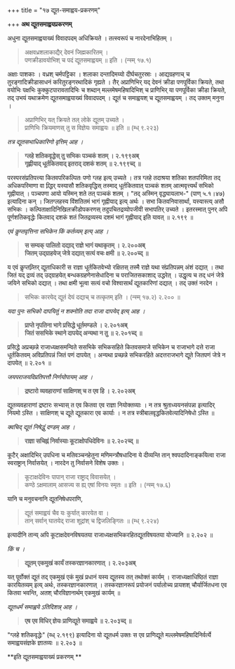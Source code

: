 +++
title = "१७ द्यूत-समाह्वय-प्रकरणम्"

+++
**अथ द्यूतसमाह्वयप्रकरणम्**

अधुना द्यूतसमाह्वयाख्यं विवादपदम् अधिक्रियते । तत्स्वरूपं च नारदेनाभिहितम् ।

> अक्षवध्रशलाकाद्यैर् देवनं जिह्मकारितम् ।   
> पणक्रीडावयोभिश् च पदं द्यूतसमाह्वयम् ॥ इति । (न्स्म् १७.१)

अक्षाः पाशकाः । वध्रश् चर्मपट्टिका । शलाका दन्तादिमय्यो दीर्घचतुरस्राः । आद्यग्रहणाच् च तुरङ्गादिक्रीडासाधनं करितुरङ्गरथादिकं गृह्यते । तैर् अप्राणिभिर् यद् देवनं क्रीडा पणपूर्विका क्रियते, तथा वयोभिः पक्षभिः कुक्कुटपारावतादिभिः च शब्दान् मल्लमेषमहिषादिभिश् च प्राणिभिर् या पणपूर्विका क्रीडा क्रियते, तद् उभयं यथाक्रमेण द्यूतसमाह्वयाख्यं विवादपदम् । द्यूतं च समाह्वयश् च द्यूतसमाह्वयम् । तद् उक्तम् मनुना । 

> अप्राणिभिर् यत् क्रियते तल् लोके द्यूतम् उच्यते ।   
> प्राणिभिः क्रियमाणस् तु स विज्ञेयः समाह्वयः ॥ इति ॥ (म्ध् ९.२२३)

_तत्र द्यूतसभाधिकारिणो वृत्तिम् आह ।_

> **ग्लहे शतिकवृद्धेस् तु सभिकः पञ्चकं शतम् । २.१९९अब्**  
> **गृह्णीयाद् धूर्तकितवाद् इतराद् दशकं शतम् ॥ २.१९९च्द् ॥**

परस्परसंप्रतिपत्त्या कितवपरिकल्पितः पणो ग्लह इत्य् उच्यते । तत्र ग्लहे तदाश्रया शतिका शतपरिमिता तद् अधिकपरिमाणा वा व्र्द्धिर् यस्यासौ शतिकवृद्धिस् तस्माद् धूर्तकितवात् पञ्चकं शतम् आत्मवृत्त्यर्थं सभिको गृह्नीयात् । पञ्चपणा आयो यस्मिन् शते तत् पञ्चकं शतम् । "तद् अस्मिन् वृद्ध्यायलाभ-" (पाण् ५.१।४७) इत्यादिना कन् । जितग्लहस्य विंशतितमं भागं गृह्नीयाद् इत्य् अर्थः । सभा कितवनिवासार्था, यस्यास्त्य् असौ सभिकः । कल्पिताक्षादिनिखिलक्रीडोपकरणस् तदुपचितद्रव्योपजीवी सभापतिर् उच्यते । इतरस्मात् पुनर् अपि पूर्णशतिकवृद्धेः कितवाद् दशकं शतं जितद्रव्यस्य दशमं भागं गृह्नीयाद् इति यावत् ॥ २.१९९ ॥

_एवं कॢप्तवृत्तिना सभिकेन किं कर्तव्यम् इत्य् आह ।_

> **स सम्यक् पालितो दद्याद् राज्ञे भागं यथाकृतम् । २.२००अब्**  
> **जितम् उद्ग्राहयेज् जेत्रे दद्यात् सत्यं वचः क्षमी ॥ २.२००च्द् ॥**

य एवं कॢप्तव्र्त्तिर् द्यूताधिकारी स राज्ञा धूर्तकितवेभ्यो रक्षितस् तस्मै राज्ञे यथा संप्रतिपन्नम् अंशं दद्यात् । तथा जितं यद् द्रव्यं तद् उद्ग्राहयेत् बन्धकग्रहणेनासेधादिना च पराजितसकाशाद् उद्धरेत् । उद्धृत्य च तद् धनं जेत्रे जयिने सभिको दद्यात् । तथा क्षमी भूत्वा सत्यं वचो विश्वासार्थं द्यूतकारिणां दद्यात् । तद् उक्तं नरदेन ।

> सभिकः कारयेद् द्यूतं देयं दद्याच् च तत्कृतम् इति । (न्स्म् १७.२) २.२०० ॥

_यदा पुनः सभिको दापयितुं न शक्नोति तदा राजा दापयेद् इत्य् आह ।_

> **प्राप्ते नृपतिना भागे प्रसिद्धे धूर्तमण्डले । २.२०१अब्**  
> **जितं ससभिके स्थाने दापयेद् अन्यथा न तु ॥ २.२०१च्द् ॥**

प्रसिद्धे अप्रच्छन्ने राजाध्यक्षसमन्विते ससभिके सभिकसहिते कितवसमाजे सभिकेन च राजाभागे दत्ते राजा धूर्तकितवम् अविप्रतिपन्नं जितं पणं दापयेत् । अन्यथा प्रच्छन्ने सभिकरहिते अदत्तराजभागे द्यूते जितपणं जेत्रे न दापयेत् ॥ २.२०१ ॥ 

_जयपराजयविप्रतिपत्तौ निर्णयोपायम् आह ।_

> **द्रष्टारो व्यवहाराणां साक्षिणश् च त एव हि । २.२०२अब्**

द्यूतव्यवहाराणां द्रष्टारः सभ्यास् त एव कितवा एव राज्ञा नियोक्तव्याः । न तत्र श्रुताध्ययनसंपन्ना इत्यादिर् नियमो ऽस्ति । साक्षिणश् च द्यूते द्यूतकारा एव कार्याः । न तत्र स्त्रीबालवृद्धकितवेत्यादिनिषेधो ऽस्ति ॥

_क्वचिद् द्यूतं निषेद्धुं दण्डम् आह ।_

> **राज्ञा सचिह्नं निर्वास्याः कूटाक्षोपधिदेविनः ॥ २.२०२च्द् ॥**

कूटैर् अक्षादिभिर् उपधिना च मतिवञ्चनहेतुना मणिमन्त्रौषधादिना ये दीव्यन्ति तान् श्वपदादिनाङ्कयित्वा राजा स्वराष्ट्रान् निर्वासयेत् । नारदेन तु निर्वासने विशेष उक्तः ।

> कूटाक्षदेविनः पापान् राजा राष्ट्राद् विवासयेत् ।   
> कण्ठे ऽक्षमालाम् आसज्य स ह्य् एषां विनयः स्मृतः ॥ इति । (न्स्म् १७.६)

यानि च मनुवचनानि द्यूतनिषेधपराणि, 

> द्यूतं समाह्वयं चैव यः कुर्यात् कारयेत वा ।   
> तान् सर्वान् घातयेद् राजा शूद्रांश् च द्विजलिङ्गितः ॥ (म्ध् ९.२२४)

इत्यादीनि तान्य् अपि कूटाक्षदेवनविषयतया राजाध्यक्षसभिकरहितद्यूतविषयतया योज्यानि ॥ २.२०२ ॥

_किं च ।_

> **द्यूतम् एकमुखं कार्यं तस्करज्ञानकारणात् । २.२०३अब्**

यत् पूर्वोक्तं द्यूतं तद् एकमुखं एकं मुखं प्रधानं यस्य द्यूतस्य तत् तथोक्तं कार्यम् । राजाध्यक्षाधिष्ठितं राज्ञा कारयितव्यम् इत्य् अर्थः, तस्करज्ञानकारणात् । तस्करज्ञानरूपं प्रयोजनं पर्यालोच्य प्रायशश् चौर्यार्जितधना एव कितवा भवन्ति, अतश् चौरविज्ञानार्थम् एकमुखं कार्यम् ॥

_द्यूतधर्मं समाह्वये ऽतिदिशन्न् आह ।_

> **एष एव विधिर् ज्ञेयः प्राणिद्यूते समाह्वये ॥ २.२०३च्द् ॥**

"ग्लहे शतिकवृद्धेः" (य्ध् २.१९९) इत्यादिना यो द्यूतधर्म उक्तः स एव प्राणिद्यूते मल्लमेषमहिषादिनिर्वर्त्ये समाह्वयसंज्ञके ज्ञातव्यः ॥ २.२०३ ॥ 

**इति द्यूतसमाह्वयाख्यं प्रकरणम् **
